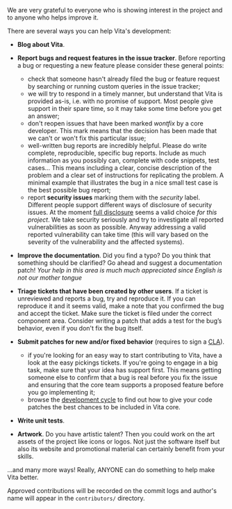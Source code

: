 We are very grateful to everyone who is showing interest in the project and to anyone who helps improve it.

There are several ways you can help Vita's development:

* **Blog about Vita**.
* **Report bugs and request features in the issue tracker**. Before reporting a bug or requesting a new feature please consider these general points:
    * check that someone hasn't already filed the bug or feature request by searching or running custom queries in the issue tracker;
    * we will try to respond in a timely manner, but understand that Vita is provided as-is, i.e. with no promise of support. Most people give support in their spare time, so it may take some time before you get an answer;
    * don't reopen issues that have been marked *wontfix* by a core developer. This mark means that the decision has been made that we can't or won't fix this particular issue;
    * well-written bug reports are incredibly helpful. Please do write complete, reproducible, specific bug reports. Include as much information as you possibly can, complete with code snippets, test cases... This means including a clear, concise description of the problem and a clear set of instructions for replicating the problem. A minimal example that illustrates the bug in a nice small test case is the best possible bug report;
    * report **security issues** marking them with the *security* label. Different people support different ways of disclosure of security issues. At the moment [full disclosure](https://en.wikipedia.org/wiki/Full_disclosure_(computer_security)) seems a valid choice *for this project*. We take security seriously and try to investigate all reported vulnerabilities as soon as possible. Anyway addressing a valid reported vulnerability can take time (this will vary based on the severity of the vulnerability and the affected systems).

* **Improve the documentation**. Did you find a typo? Do you think that something should be clarified? Go ahead and suggest a documentation patch! *Your help in this area is much much appreciated since English is not our mother tongue*

* **Triage tickets that have been created by other users**. If a ticket is unreviewed and reports a bug, try and reproduce it. If you can reproduce it and it seems valid, make a note that you confirmed the bug and accept the ticket. Make sure the ticket is filed under the correct component area. Consider writing a patch that adds a test for the bug’s behavior, even if you don't fix the bug itself.

* **Submit patches for new and/or fixed behavior** (requires to sign a [CLA](https://github.com/morinim/vita/wiki/cla)).
    * if you're looking for an easy way to start contributing to Vita, have a look at the easy pickings tickets. If you're going to engage in a big task, make sure that your idea has support first. This means getting someone else to confirm that a bug is real before you fix the issue and ensuring that the core team supports a proposed feature before you go implementing it;
    * browse the [development cycle](https://github.com/morinim/vita/wiki/development_cycle) to find out how to give your code patches the best chances to be included in Vita core.

* **Write unit tests**.

* **Artwork**. Do you have artistic talent? Then you could work on the art assets of the project like icons or logos. Not just the software itself but also its website and promotional material can certainly benefit from your skills.

...and many more ways! Really, ANYONE can do something to help make Vita better.

Approved contributions will be recorded on the commit logs and author's name will appear in the `contributors/` directory.

